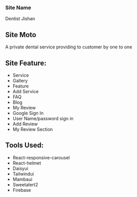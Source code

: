### **Site Name**
Dentist Jishan

## **Site Moto** 
A private dental service providing to customer by one to one


## **Site Feature**: 
+	Service 
+	Gallery
+	Feature
+	Add Service
+	FAQ
+	Blog
+	My Review
+	Google Sign In 
+	User Name/password sign in
+	Add Review
+	My Review Section

## **Tools Used**:
-	React-responsive-carousel
-	React-helmet
-	Daisyui
-	Tailwindui
-	Mambaui
-	Sweetalert2
-	 Firebase
